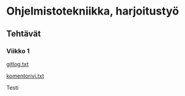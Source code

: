 # Ohjelmistotekniikka, harjoitustyö

## Tehtävät

### Viikko 1

[gitlog.txt](https://github.com/sareetta/ot-harjoitustyo/blob/master/laskarit/viikko1/gitlog.txt)

[komentorivi.txt](https://github.com/sareetta/ot-harjoitustyo/blob/master/laskarit/viikko1/komentorivi.txt)

Testi
